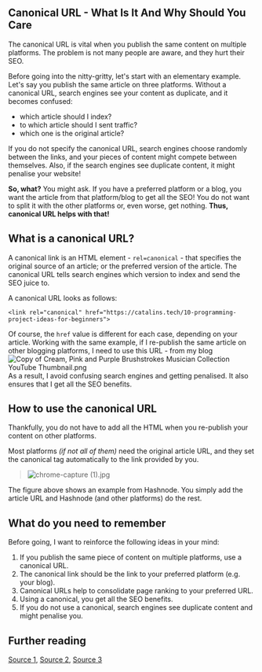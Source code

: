 ## Canonical URL - What Is It And Why Should You Care

The canonical URL is vital when you publish the same content on multiple platforms. The problem is not many people are aware, and they hurt their SEO.

Before going into the nitty-gritty, let's start with an elementary example. Let's say you publish the same article on three platforms. Without a canonical URL, search engines see your content as duplicate, and it becomes confused:
* which article should I index?
* to which article should I sent traffic?
* which one is the original article?

If you do not specify the canonical URL, search engines choose randomly between the links, and your pieces of content might compete between themselves. Also, if the search engines see duplicate content, it might penalise your website!

**So, what?** You might ask. If you have a preferred platform or a blog, you want the article from that platform/blog to get all the SEO! You do not want to split it with the other platforms or, even worse, get nothing. **Thus, canonical URL helps with that!**

## What is a canonical URL?
A canonical link is an HTML element - `rel=canonical` - that specifies the original source of an article; or the preferred version of the article. The canonical URL tells search engines which version to index and send the SEO juice to.

A canonical URL looks as follows:

```
<link rel="canonical" href="https://catalins.tech/10-programming-project-ideas-for-beginners">
```

Of course, the `href` value is different for each case, depending on your article. Working with the same example, if I re-publish the same article on other blogging platforms, I need to use this URL - from my blog
![Copy of Cream, Pink and Purple Brushstrokes Musician Collection YouTube Thumbnail.png](https://cdn.hashnode.com/res/hashnode/image/upload/v1617707265812/WVTmX3jKp.png)
 As a result, I avoid confusing search engines and getting penalised. It also ensures that I get all the SEO benefits.

## How to use the canonical URL
Thankfully, you do not have to add all the HTML when you re-publish your content on other platforms. 

Most platforms *(if not all of them)* need the original article URL, and they set the canonical tag automatically to the link provided by you.

> ![chrome-capture (1).jpg](https://cdn.hashnode.com/res/hashnode/image/upload/v1617706391372/Y6H3mVBx5.jpeg)

The figure above shows an example from Hashnode. You simply add the article URL and Hashnode (and other platforms) do the rest.

## What do you need to remember
Before going, I want to reinforce the following ideas in your mind:

1. If you publish the same piece of content on multiple platforms, use a canonical URL.
2. The canonical link should be the link to your preferred platform (e.g. your blog).
3. Canonical URLs help to consolidate page ranking to your preferred URL.
4. Using a canonical, you get all the SEO benefits.
5. If you do not use a canonical, search engines see duplicate content and might penalise you.

## Further reading
[Source 1](https://yoast.com/rel-canonical/), [Source 2](https://developers.google.com/search/docs/advanced/crawling/consolidate-duplicate-urls), [Source 3](https://yoast.com/duplicate-content/)